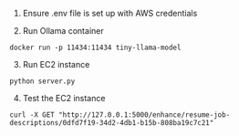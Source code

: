 1. Ensure .env file is set up with AWS credentials  

2. Run Ollama container
```
docker run -p 11434:11434 tiny-llama-model
```

3. Run EC2 instance
```
python server.py
```

4. Test the EC2 instance
```
curl -X GET "http://127.0.0.1:5000/enhance/resume-job-descriptions/0dfd7f19-34d2-4db1-b15b-808ba19c7c21"
```
